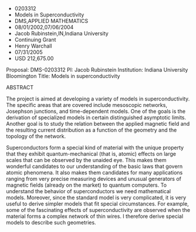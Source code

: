 
* 0203312
* Models in Superconductivity
* DMS,APPLIED MATHEMATICS
* 08/01/2002,07/06/2004
* Jacob Rubinstein,IN,Indiana University
* Continuing Grant
* Henry Warchall
* 07/31/2005
* USD 212,675.00

Proposal: DMS-0203312 PI: Jacob Rubinstein Institution: Indiana University
Bloomington Title: Models in superconductivity

ABSTRACT

The project is aimed at developing a variety of models in superconductivity. The
specific areas that are covered include mesoscopic networks, Josephson
junctions, and time-dependent models. One of the goals is the derivation of
specialized models in certain distinguished asymptotic limits. Another goal is
to study the relation between the applied magnetic field and the resulting
current distribution as a function of the geometry and the topology of the
network.

Superconductors form a special kind of material with the unique property that
they exhibit quantum-mechanical (that is, atomic) effects on large scales that
can be observed by the unaided eye. This makes them wonderful candidates to our
understanding of the basic laws that govern atomic phenomena. It also makes them
candidates for many applications ranging from very precise measuring devices and
unusual generators of magnetic fields (already on the market) to quantum
computers. To understand the behavior of superconductors we need mathematical
models. Moreover, since the standard model is very complicated, it is very
useful to derive simpler models that fit special circumstances. For example,
some of the fascinating effects of superconductivity are observed when the
material forms a complex network of thin wires. I therefore derive special
models to describe such geometries.




